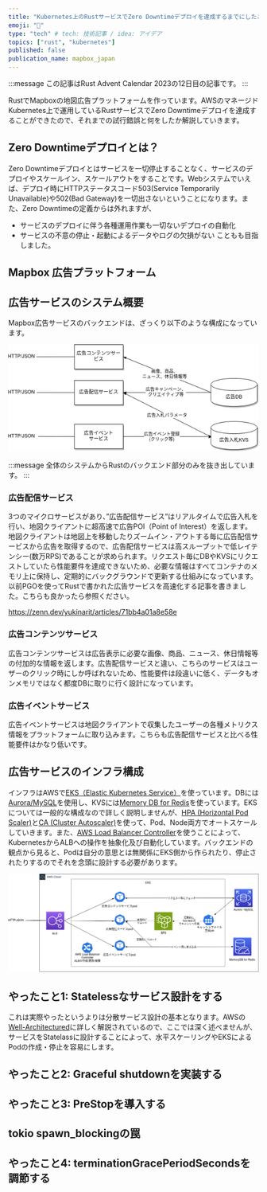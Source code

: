 ```yaml
---
title: "Kubernetes上のRustサービスでZero Downtimeデプロイを達成するまでにしたこと"
emoji: "🎉"
type: "tech" # tech: 技術記事 / idea: アイデア
topics: ["rust", "kubernetes"]
published: false
publication_name: mapbox_japan
---
```


:::message
この記事はRust Advent Calendar 2023の12日目の記事です。
:::

RustでMapboxの地図広告プラットフォームを作っています。AWSのマネージドKubernetes上で運用しているRustサービスでZero Downtimeデプロイを達成することができたので、それまでの試行錯誤と何をしたか解説していきます。

## Zero Downtimeデプロイとは？

Zero Downtimeデプロイとはサービスを一切停止することなく、サービスのデプロイやスケールイン、スケールアウトをすることです。Webシステムでいえば、デプロイ時にHTTPステータスコード503(Service Temporarily Unavailable)や502(Bad Gateway)を一切出さないということになります。また、Zero Downtimeの定義からは外れますが、
* サービスのデプロイに伴う各種運用作業も一切ないデプロイの自動化
* サービスの不意の停止・起動によるデータやログの欠損がない
こともも目指しました。

## Mapbox 広告プラットフォーム

## 広告サービスのシステム概要

Mapbox広告サービスのバックエンドは、ざっくり以下のような構成になっています。

![](/images/2f25aca6500201/system-overview.png)

:::message
全体のシステムからRustのバックエンド部分のみを抜き出しています。
:::

### 広告配信サービス
3つのマイクロサービスがあり、”広告配信サービス”はリアルタイムで広告入札を行い、地図クライアントに超高速で広告POI（Point of Interest）を返します。地図クライアントは地図上を移動したりズームイン・アウトする毎に広告配信サービスから広告を取得するので、広告配信サービスは高スループットで低レイテンシー(数万RPS)であることが求められます。リクエスト毎にDBやKVSにリクエストしていたら性能要件を達成できないため、必要な情報はすべてコンテナのメモリ上に保持し、定期的にバックグラウンドで更新する仕組みになっています。以前PGOを使ってRustで書かれた広告サービスを高速化する記事を書きました。こちらも良かったら参照ください。

https://zenn.dev/yukinarit/articles/71bb4a01a8e58e

### 広告コンテンツサービス
広告コンテンツサービスは広告表示に必要な画像、商品、ニュース、休日情報等の付加的な情報を返します。広告配信サービスと違い、こちらのサービスはユーザーのクリック時にしか呼ばれないため、性能要件は段違いに低く、データもオンメモリではなく都度DBに取りに行く設計になっています。

### 広告イベントサービス
広告イベントサービスは地図クライアントで収集したユーザーの各種メトリクス情報をプラットフォームに取り込みます。こちらも広告配信サービスと比べる性能要件はかなり低いです。

## 広告サービスのインフラ構成

インフラはAWSで[EKS（Elastic Kubernetes Service）](https://aws.amazon.com/jp/eks/)を使っています。DBには[Aurora/MySQL](https://aws.amazon.com/jp/rds/aurora/)を使用し、KVSには[Memory DB for Redis](https://aws.amazon.com/jp/memorydb/)を使っています。EKSについては一般的な構成なので詳しく説明しませんが、[HPA (Horizontal Pod Scaler)](https://kubernetes.io/docs/tasks/run-application/horizontal-pod-autoscale/)と[CA (Cluster Autoscaler)](https://docs.aws.amazon.com/ja_jp/eks/latest/userguide/autoscaling.html)を使って、Pod、Node両方でオートスケールしていきます。また、[AWS Load Balancer Controller](https://github.com/kubernetes-sigs/aws-load-balancer-controller/)を使うことによって、KubernetesからALBへの操作を抽象化及び自動化しています。バックエンドの観点から見ると、Podは自分の意思とは無関係にEKS側から作られたり、停止されたりするのでそれを念頭に設計する必要があります。

![](/images/2f25aca6500201/system-architecture.png)

## やったこと1: Statelessなサービス設計をする

これは実際やったというよりは分散サービス設計の基本となります。AWSの[Well-Architectured](https://docs.aws.amazon.com/ja_jp/wellarchitected/latest/framework/rel_mitigate_interaction_failure_stateless.html)に詳しく解説されているので、ここでは深く述べませんが、サービスをStatelassに設計することによって、水平スケーリングやEKSによるPodの作成・停止を容易にします。

## やったこと2: Graceful shutdownを実装する

## やったこと3: PreStopを導入する

## tokio spawn_blockingの罠

## やったこと4: terminationGracePeriodSecondsを調節する

